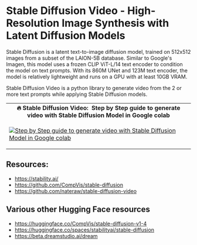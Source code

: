 # Stable Diffusion Video - High-Resolution Image Synthesis with Latent Diffusion Models #

Stable Diffusion is a latent text-to-image diffusion model, trained on 512x512 images from a subset of the LAION-5B database. 
Similar to Google's Imagen, this model uses a frozen CLIP ViT-L/14 text encoder to condition the model on text prompts.
With its 860M UNet and 123M text encoder, the model is relatively lightweight and runs on a GPU with at least 10GB VRAM. 

Stable Diffusion Video is a python library to generate video from the 2 or more text prompts while applying Stable Diffusion models.

<table class="table table-striped table-bordered table-vcenter">
    <tr>
        <td align="center"><b>🔥&nbsp;Stable Diffusion Video:&nbsp; Step by Step guide to generate video with Stable Diffusion Model in Google colab</b></td>
    </tr>
    <tr>
        <td>
            <div>
                
[![Step by Step guide to generate video with Stable Diffusion Model in Google colab](https://img.youtube.com/vi/oDAVk8QFnWg/0.jpg)](https://www.youtube.com/watch?v=oDAVk8QFnWg)

  </tr>
</table>

## Resources:
- https://stability.ai/
- https://github.com/CompVis/stable-diffusion
- https://github.com/nateraw/stable-diffusion-video

## Various other Hugging Face resources
- https://huggingface.co/CompVis/stable-diffusion-v1-4
- https://huggingface.co/spaces/stabilityai/stable-diffusion
- https://beta.dreamstudio.ai/dream
